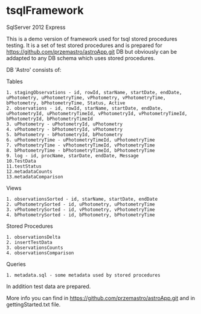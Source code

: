 # tsqlFramework
SqlServer 2012 Express

This is a demo version of framework used for tsql stored procedures testing. It is a set of test stored procedures and
is prepared for https://github.com/przemastro/astroApp.git DB but obviously can be addapted to any DB schema which uses stored procedures. 

DB 'Astro' consists of:

Tables

    1. stagingObservations - id, rowId, starName, startDate, endDate, uPhotometry, uPhotometryTime, vPhotometry, vPhotometryTime, bPhotometry, bPhotometryTime, Status, Active
    2. observations - id, rowId, starName, startDate, endDate, uPhotometryId, uPhotometryTimeId, vPhotometryId, vPhotometryTimeId, bPhotometryId, bPhotometryTimeId
    3. uPhotometry - uPhotometryId, uPhotometry
    4. vPhotometry - bPhotometryId, vPhotometry
    5. bPhotometry - bPhotometryId, bPhotometry
    6. uPhotometryTime - uPhotometryTimeId, uPhotometryTime
    7. vPhotometryTime - vPhotometryTimeId, vPhotometryTime
    8. bPhotometryTime - bPhotometryTimeId, bPhotometryTime
    9. log - id, procName, starDate, endDate, Message
    10.TestData
    11.testStatus
    12.metadataCounts
    13.metadataComparison

Views

    1. observationsSorted - id, starName, startDate, endDate
    2. uPhotometrySorted - id, uPhotometry, uPhotometryTime
    3. vPhotometrySorted - id, vPhotometry, vPhotometryTime
    4. bPhotometrySorted - id, bPhotometry, bPhotometryTime

Stored Procedures

    1. observationsDelta
    2. insertTestData
    3. observationsCounts
    4. observationsComparison
    
    
Queries

    1. metadata.sql - some metadata used by stored procedures
    
In addition test data are prepared.    

More info you can find in https://github.com/przemastro/astroApp.git and in gettingStarted.txt file.
